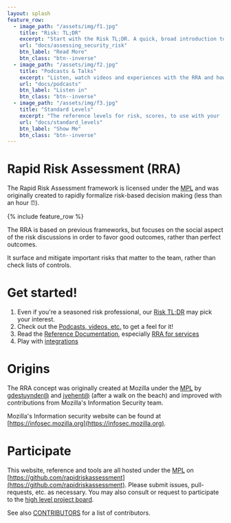 ```yaml
---
layout: splash
feature_row:
  - image_path: "/assets/img/f1.jpg"
    title: "Risk: TL;DR"
    excerpt: "Start with the Risk TL;DR. A quick, broad introduction to risk assessments."
    url: "docs/assessing_security_risk"
    btn_label: "Read More"
    btn_class: "btn--inverse"
  - image_path: "/assets/img/f2.jpg"
    title: "Podcasts & Talks"
    excerpt: "Listen, watch videos and experiences with the RRA and how it's used!"
    url: "docs/podcasts"
    btn_label: "Listen in"
    btn_class: "btn--inverse"
  - image_path: "/assets/img/f3.jpg"
    title: "Standard Levels"
    excerpt: "The reference levels for risk, scores, to use with your  assessments."
    url: "docs/standard_levels"
    btn_label: "Show Me"
    btn_class: "btn--inverse"
---
```


<p></p> <!-- quick fix until there is a splash image, if ever :) -->

# Rapid Risk Assessment (RRA)

The Rapid Risk Assessment framework is licensed under the [MPL](LICENSE) and was originally created to rapidly formalize risk-based decision making (less than an hour ⏰).

{% include feature_row %}

The RRA is based on previous frameworks, but focuses on the social aspect of the risk discussions in order to favor good outcomes, rather than perfect outcomes.

It surface and mitigate important risks that matter to the team, rather than check lists of controls.

# Get started!

1. Even if you're a seasoned risk professional, our [Risk TL;DR](docs/assessing_security_risk) may pick your interest.
2. Check out the [Podcasts, videos, etc.](docs/podcasts) to get a feel for it!
3. Read the [Reference Documentation](docs/index), especially [RRA for services](docs/rapid_risk_assessment)
4. Play with [integrations](docs/integrations)

# Origins

The RRA concept was originally created at Mozilla under the [MPL](LICENSE-MPL) by [gdestuynder@](https://github.com/gdestuynder) and [jvehent@](https://github.com/jvehent) (after a walk on the beach) and improved with contributions from Mozilla's Information Security team.

Mozilla's Information security website can be found at [https://infosec.mozilla.org](https://infosec.mozilla.org).

# Participate

This website, reference and tools are all hosted under the [MPL](LICENSE) on [https://github.com/rapidriskassessment](https://github.com/rapidriskassessment).
Please submit issues, pull-requests, etc. as necessary. You may also consult or request to participate to the [high level project board](https://github.com/orgs/RapidRiskAssessment/projects/1/views/1).


See also [CONTRIBUTORS](CONTRIBUTORS) for a list of contributors.
